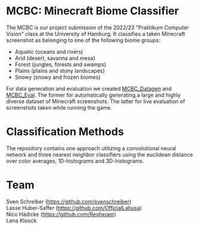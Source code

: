 # MCBC: Minecraft Biome Classifier
The MCBC is our project submission of the 2022/23 "Praktikum Computer Vision" class at the University of Hamburg. It classifies a taken Minecraft screenshot as belonging to one of the following biome groups:
- Aquatic (oceans and rivers)
- Arid (desert, savanna and mesa)
- Forest (jungles, forests and swamps)
- Plains (plains and stony landscapes)
- Snowy (snowy and frozen biomes)

For data generation and evaluation we created [MCBC_Datagen](https://github.com/officiallahusa/mcbc_datagen) and [MCBC_Eval](https://github.com/officiallahusa/mcbc_eval). The former for automatically generating a large and highly diverse dataset of Minecraft screenshots. The latter for live evaluation of screenshots taken while running the game.

# Classification Methods
The repository contains one approach utilizing a convolutional neural network and three nearest neighbor classifiers using the euclidean distance over color averages, 1D-histograms and 3D-histograms.

# Team
Sven Schreiber (https://github.com/svenschreiber) \
Lasse Huber-Saffer (https://github.com/OfficialLahusa) \
Nico Hädicke (https://github.com/Reshxram) \
Lena Kloock